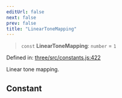 ```yaml
---
editUrl: false
next: false
prev: false
title: "LinearToneMapping"
---
```


> `const` **LinearToneMapping**: `number` = `1`

Defined in: [three/src/constants.js:422](https://github.com/DefinitelyMaybe/three-i18n/blob/fa57b79433d1c349ffb23a78727299c8d4190136/three/src/constants.js#L422)

Linear tone mapping.

## Constant
